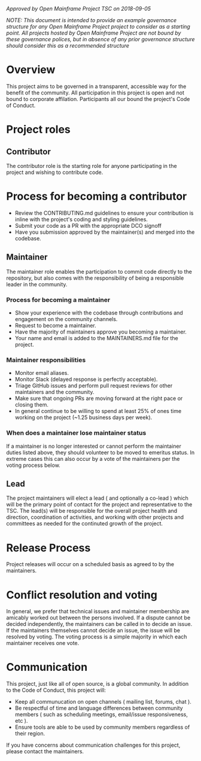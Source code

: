*Approved by Open Mainframe Project TSC on 2018-09-05*

*NOTE: This document is intended to provide an example governance structure for any Open Mainframe Project project to consider as a starting point. All projects hosted by Open Mainframe Project are not bound by these governance polices, but in absence of any prior governance structure should consider this as a recommended structure*

# Overview

This project aims to be governed in a transparent, accessible way for the benefit of the community. All participation in this project is open and not bound to corporate affilation. Participants all our bound the project's Code of Conduct.

# Project roles

## Contributor

The contributor role is the starting role for anyone participating in the project and wishing to contribute code.

# Process for becoming a contributor

* Review the CONTRIBUTING.md guidelines to ensure your contribution is inline with the project's coding and styling guidelines.
* Submit your code as a PR with the appropriate DCO signoff
* Have you submission approved by the maintainer(s) and merged into the codebase.

## Maintainer

The maintainer role enables the participation to commit code directly to the repository, but also comes with the responsibility of being a responsible leader in the community.

### Process for becoming a maintainer

* Show your experience with the codebase through contributions and engagement on the community channels.
* Request to become a maintainer.
* Have the majority of maintainers approve you becoming a maintainer.
* Your name and email is added to the MAINTAINERS.md file for the project.

### Maintainer responsibilities

* Monitor email aliases.
* Monitor Slack (delayed response is perfectly acceptable).
* Triage GitHub issues and perform pull request reviews for other maintainers and the community.
* Make sure that ongoing PRs are moving forward at the right pace or closing them.
* In general continue to be willing to spend at least 25% of ones time working on the project (~1.25 business days per week).

### When does a maintainer lose maintainer status

If a maintainer is no longer interested or cannot perform the maintainer duties listed above, they
should volunteer to be moved to emeritus status. In extreme cases this can also occur by a vote of
the maintainers per the voting process below.

## Lead

The project maintainers will elect a lead ( and optionally a co-lead ) which will be the primary point of contact for the project and representative to the TSC. The lead(s) will be responsible for the overall project health and direction, coordination of activities, and working with other projects and committees as needed for the continuted growth of the project.

# Release Process

Project releases will occur on a scheduled basis as agreed to by the maintainers.

# Conflict resolution and voting

In general, we prefer that technical issues and maintainer membership are amicably worked out
between the persons involved. If a dispute cannot be decided independently, the maintainers can be
called in to decide an issue. If the maintainers themselves cannot decide an issue, the issue will
be resolved by voting. The voting process is a simple majority in which each maintainer receives one vote.

# Communication

This project, just like all of open source, is a global community. In addition to the Code of Conduct, this project will:

* Keep all communucation on open channels ( mailing list, forums, chat ).
* Be respectful of time and language differences between community members ( such as scheduling meetings, email/issue responsiveness, etc ).
* Ensure tools are able to be used by community members regardless of their region.

If you have concerns about communication challenges for this project, please contact the maintainers.
